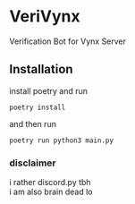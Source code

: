 # VeriVynx
Verification Bot for Vynx Server
## Installation
install poetry and run
```
poetry install
```
and then run
```
poetry run python3 main.py
```
### disclaimer
i rather discord.py tbh<br>
i am also brain dead lo